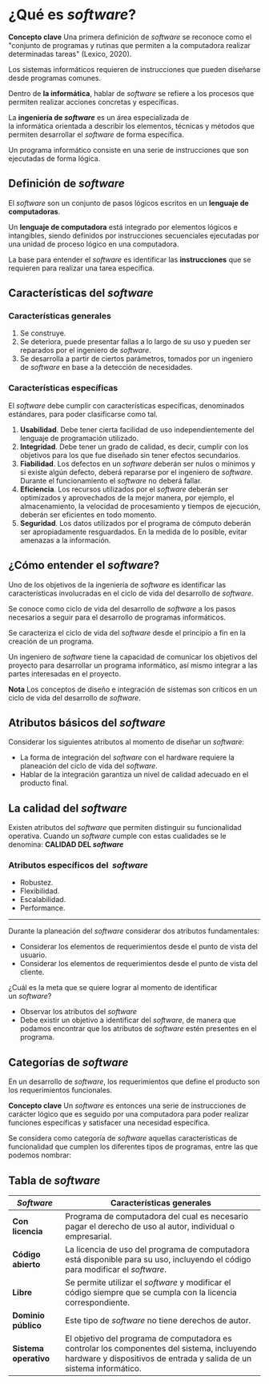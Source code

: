 # ¿Qué es *software*?

**Concepto clave**
Una primera definición de *software* se reconoce como el "conjunto de programas y rutinas que permiten a la computadora realizar determinadas tareas" (Lexico, 2020).

Los sistemas informáticos requieren de instrucciones que pueden diseñarse desde programas comunes.

Dentro de **la informática**, hablar de *software* se refiere a los procesos que permiten realizar acciones concretas y específicas.

La **ingeniería de *software*** es un área especializada de la informática orientada a describir los elementos, técnicas y métodos que permiten desarrollar el *software* de forma específica.

Un programa informático consiste en una serie de instrucciones que son ejecutadas de forma lógica.

## Definición de *software*

El *software* son un conjunto de pasos lógicos escritos en un **lenguaje de computadoras**.

Un **lenguaje de computadora** está integrado por elementos lógicos e intangibles, siendo definidos por instrucciones secuenciales ejecutadas por una unidad de proceso lógico en una computadora.

La base para entender el *software* es identificar las **instrucciones** que se requieren para realizar una tarea específica.

## Características del *software*

### Características generales

1. Se construye.
2. Se deteriora, puede presentar fallas a lo largo de su uso y pueden ser reparados por el ingeniero de *software*.
3. Se desarrolla a partir de ciertos parámetros, tomados por un ingeniero de *software* en base a la detección de necesidades.

### Características específicas

El *software* debe cumplir con características específicas, denominados estándares, para poder clasificarse como tal.

1. **Usabilidad**. Debe tener cierta facilidad de uso independientemente del lenguaje de programación utilizado.
2. **Integridad**. Debe tener un grado de calidad, es decir, cumplir con los objetivos para los que fue diseñado sin tener efectos secundarios.
3. **Fiabilidad**. Los defectos en un *software* deberán ser nulos o mínimos y si existe algún defecto, deberá repararse por el ingeniero de *software*. Durante el funcionamiento el *software* no deberá fallar.
4. **Eficiencia**. Los recursos utilizados por el *software* deberán ser optimizados y aprovechados de la mejor manera, por ejemplo, el almacenamiento, la velocidad de procesamiento y tiempos de ejecución, deberán ser eficientes en todo momento.
5. **Seguridad**. Los datos utilizados por el programa de cómputo deberán ser apropiadamente resguardados. En la medida de lo posible, evitar amenazas a la información.

## ¿Cómo entender el *software*?

Uno de los objetivos de la ingeniería de *software* es identificar las características involucradas en el ciclo de vida del desarrollo de *software*.

Se conoce como ciclo de vida del desarrollo de *software* a los pasos necesarios a seguir para el desarrollo de programas informáticos.

Se caracteriza el ciclo de vida del *software* desde el principio a fin en la creación de un programa.

Un ingeniero de *software* tiene la capacidad de comunicar los objetivos del proyecto para desarrollar un programa informático, así mismo integrar a las partes interesadas en el proyecto.

**Nota**
Los conceptos de diseño e integración de sistemas son críticos en un ciclo de vida del desarrollo de *software*.

## Atributos básicos del *software*

Considerar los siguientes atributos al momento de diseñar un *software*:

- La forma de integración del *software* con el hardware requiere la planeación del ciclo de vida del *software*.
- Hablar de la integración garantiza un nivel de calidad adecuado en el producto final.

## La calidad del *software*

Existen atributos del *software* que permiten distinguir su funcionalidad operativa. Cuando un *software* cumple con estas cualidades se le denomina: **CALIDAD DEL *software***

### Atributos específicos del  *software*

- Robustez.
- Flexibilidad.
- Escalabilidad.
- Performance.

---
Durante la planeación del *software* considerar dos atributos fundamentales:

- Considerar los elementos de requerimientos desde el punto de vista del usuario.
- Considerar los elementos de requerimientos desde el punto de vista del cliente.

¿Cuál es la meta que se quiere lograr al momento de identificar un *software*?

- Observar los atributos del *software*
- Debe existir un objetivo a identificar del *software*, de manera que podamos encontrar que los atributos de *software* estén presentes en el programa.

## Categorías de *software*

En un desarrollo de *software*, los requerimientos que define el producto son los requerimientos funcionales.

**Concepto clave**
Un *software* es entonces una serie de instrucciones de carácter lógico que es seguido por una computadora para poder realizar funciones específicas y satisfacer una necesidad específica.

Se considera como categoría de *software* aquellas características de funcionalidad que cumplen los diferentes tipos de programas, entre las que podemos nombrar:

## Tabla de *software*

| *Software*          | Características generales                                                                                                                                                        |
|-------------------|----------------------------------------------------------------------------------------------------------------------------------------------------------------------------------|
| **Con licencia**  | Programa de computadora del cual es necesario pagar el derecho de uso al autor, individual o empresarial.                                                                         |
| **Código abierto**| La licencia de uso del programa de computadora está disponible para su uso, incluyendo el código para modificar el *software*.                                                      |
| **Libre**         | Se permite utilizar el *software* y modificar el código siempre que se cumpla con la licencia correspondiente.                                                                      |
| **Dominio público**| Este tipo de *software* no tiene derechos de autor.                                                                                                                                |
| **Sistema operativo**| El objetivo del programa de computadora es controlar los componentes del sistema, incluyendo hardware y dispositivos de entrada y salida de un sistema informático.            |
